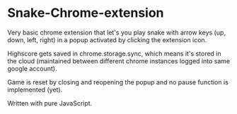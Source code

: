 # Snake-Chrome-extension

Very basic chrome extension that let's you play snake with arrow keys (up, down, left, right) in a popup activated by clicking the extension icon.

Highscore gets saved in chrome.storage.sync, which means it's stored in the cloud (maintained between different chrome instances logged into same google account). 

Game is reset by closing and reopening the popup and no pause function is implemented (yet).

Written with pure JavaScript.
